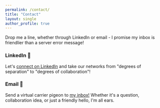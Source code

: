 ```yaml
---
permalink: /contact/
title: "Contact"
layout: single
author_profile: true
---
```


Drop me a line, whether through LinkedIn or email - I promise my inbox is friendlier than a server error message!

### LinkedIn 👔
Let's [connect on LinkedIn](https://www.linkedin.com/in/hritaban-roy/) and take our networks from "degrees of separation" to "degrees of collaboration"!
### Email  📩
Send a virtual carrier pigeon to [my inbox!](mailto:h.roy.23@abdn.ac.uk) Whether it's a question, collaboration idea, or just a friendly hello, I'm all ears.

